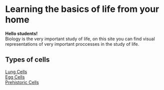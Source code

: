 <HTML>
   <HEAD>
   </HEAD>
   <BODY>
      <P>
         <h1>Learning the basics of life from your home</h1>
         <b> Hello students! </b><br>
         Biology is the very important study of life, on this site you can find visual representations of very important proccesses          in the study of life.
         <h2>Types of cells</h2>
         <a href="emasiello.github.io/bioligybasics/lung-cells/">Lung Cells</a> <br>
         <a href="emasiello.github.io/bioligybasics/egg-cells/">Egg Cells</a> <br>
         <a href="emasiello.github.io/bioligybasics/prehistoric-cells/">Prehistoric Cells</a> <br>
         
